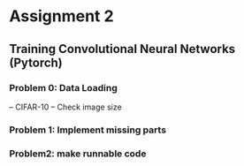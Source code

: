 # Assignment 2 
## Training Convolutional Neural Networks (Pytorch)


### Problem 0: Data Loading  
– CIFAR-10
– Check image size    
### Problem 1: Implement missing parts
### Problem2: make runnable code
